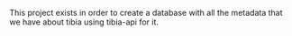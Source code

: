 This project exists in order to create a database with all the metadata that we have about tibia using tibia-api for it.